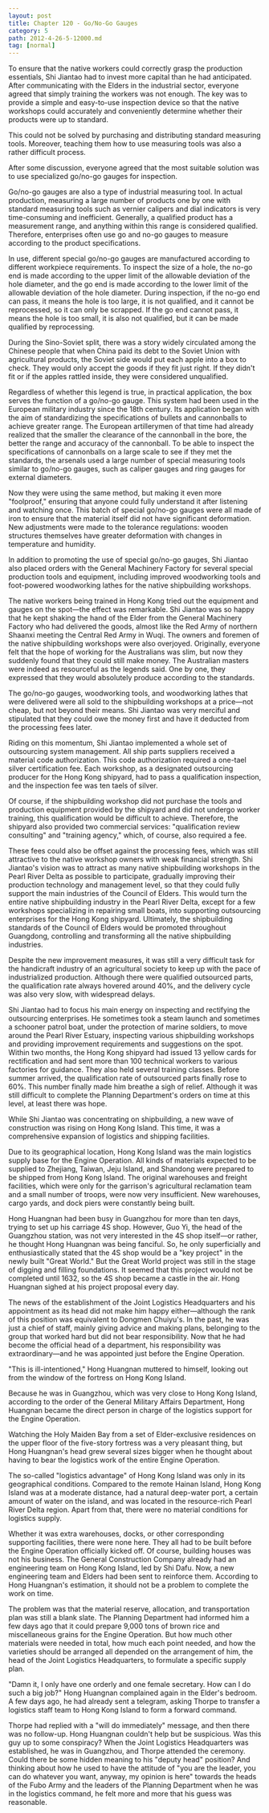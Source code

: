 ```yaml
---
layout: post
title: Chapter 120 - Go/No-Go Gauges
category: 5
path: 2012-4-26-5-12000.md
tag: [normal]
---
```


To ensure that the native workers could correctly grasp the production essentials, Shi Jiantao had to invest more capital than he had anticipated. After communicating with the Elders in the industrial sector, everyone agreed that simply training the workers was not enough. The key was to provide a simple and easy-to-use inspection device so that the native workshops could accurately and conveniently determine whether their products were up to standard.

This could not be solved by purchasing and distributing standard measuring tools. Moreover, teaching them how to use measuring tools was also a rather difficult process.

After some discussion, everyone agreed that the most suitable solution was to use specialized go/no-go gauges for inspection.

Go/no-go gauges are also a type of industrial measuring tool. In actual production, measuring a large number of products one by one with standard measuring tools such as vernier calipers and dial indicators is very time-consuming and inefficient. Generally, a qualified product has a measurement range, and anything within this range is considered qualified. Therefore, enterprises often use go and no-go gauges to measure according to the product specifications.

In use, different special go/no-go gauges are manufactured according to different workpiece requirements. To inspect the size of a hole, the no-go end is made according to the upper limit of the allowable deviation of the hole diameter, and the go end is made according to the lower limit of the allowable deviation of the hole diameter. During inspection, if the no-go end can pass, it means the hole is too large, it is not qualified, and it cannot be reprocessed, so it can only be scrapped. If the go end cannot pass, it means the hole is too small, it is also not qualified, but it can be made qualified by reprocessing.

During the Sino-Soviet split, there was a story widely circulated among the Chinese people that when China paid its debt to the Soviet Union with agricultural products, the Soviet side would put each apple into a box to check. They would only accept the goods if they fit just right. If they didn't fit or if the apples rattled inside, they were considered unqualified.

Regardless of whether this legend is true, in practical application, the box serves the function of a go/no-go gauge. This system had been used in the European military industry since the 18th century. Its application began with the aim of standardizing the specifications of bullets and cannonballs to achieve greater range. The European artillerymen of that time had already realized that the smaller the clearance of the cannonball in the bore, the better the range and accuracy of the cannonball. To be able to inspect the specifications of cannonballs on a large scale to see if they met the standards, the arsenals used a large number of special measuring tools similar to go/no-go gauges, such as caliper gauges and ring gauges for external diameters.

Now they were using the same method, but making it even more "foolproof," ensuring that anyone could fully understand it after listening and watching once. This batch of special go/no-go gauges were all made of iron to ensure that the material itself did not have significant deformation. New adjustments were made to the tolerance regulations: wooden structures themselves have greater deformation with changes in temperature and humidity.

In addition to promoting the use of special go/no-go gauges, Shi Jiantao also placed orders with the General Machinery Factory for several special production tools and equipment, including improved woodworking tools and foot-powered woodworking lathes for the native shipbuilding workshops.

The native workers being trained in Hong Kong tried out the equipment and gauges on the spot—the effect was remarkable. Shi Jiantao was so happy that he kept shaking the hand of the Elder from the General Machinery Factory who had delivered the goods, almost like the Red Army of northern Shaanxi meeting the Central Red Army in Wuqi. The owners and foremen of the native shipbuilding workshops were also overjoyed. Originally, everyone felt that the hope of working for the Australians was slim, but now they suddenly found that they could still make money. The Australian masters were indeed as resourceful as the legends said. One by one, they expressed that they would absolutely produce according to the standards.

The go/no-go gauges, woodworking tools, and woodworking lathes that were delivered were all sold to the shipbuilding workshops at a price—not cheap, but not beyond their means. Shi Jiantao was very merciful and stipulated that they could owe the money first and have it deducted from the processing fees later.

Riding on this momentum, Shi Jiantao implemented a whole set of outsourcing system management. All ship parts suppliers received a material code authorization. This code authorization required a one-tael silver certification fee. Each workshop, as a designated outsourcing producer for the Hong Kong shipyard, had to pass a qualification inspection, and the inspection fee was ten taels of silver.

Of course, if the shipbuilding workshop did not purchase the tools and production equipment provided by the shipyard and did not undergo worker training, this qualification would be difficult to achieve. Therefore, the shipyard also provided two commercial services: "qualification review consulting" and "training agency," which, of course, also required a fee.

These fees could also be offset against the processing fees, which was still attractive to the native workshop owners with weak financial strength. Shi Jiantao's vision was to attract as many native shipbuilding workshops in the Pearl River Delta as possible to participate, gradually improving their production technology and management level, so that they could fully support the main industries of the Council of Elders. This would turn the entire native shipbuilding industry in the Pearl River Delta, except for a few workshops specializing in repairing small boats, into supporting outsourcing enterprises for the Hong Kong shipyard. Ultimately, the shipbuilding standards of the Council of Elders would be promoted throughout Guangdong, controlling and transforming all the native shipbuilding industries.

Despite the new improvement measures, it was still a very difficult task for the handicraft industry of an agricultural society to keep up with the pace of industrialized production. Although there were qualified outsourced parts, the qualification rate always hovered around 40%, and the delivery cycle was also very slow, with widespread delays.

Shi Jiantao had to focus his main energy on inspecting and rectifying the outsourcing enterprises. He sometimes took a steam launch and sometimes a schooner patrol boat, under the protection of marine soldiers, to move around the Pearl River Estuary, inspecting various shipbuilding workshops and providing improvement requirements and suggestions on the spot. Within two months, the Hong Kong shipyard had issued 13 yellow cards for rectification and had sent more than 100 technical workers to various factories for guidance. They also held several training classes. Before summer arrived, the qualification rate of outsourced parts finally rose to 60%. This number finally made him breathe a sigh of relief. Although it was still difficult to complete the Planning Department's orders on time at this level, at least there was hope.

While Shi Jiantao was concentrating on shipbuilding, a new wave of construction was rising on Hong Kong Island. This time, it was a comprehensive expansion of logistics and shipping facilities.

Due to its geographical location, Hong Kong Island was the main logistics supply base for the Engine Operation. All kinds of materials expected to be supplied to Zhejiang, Taiwan, Jeju Island, and Shandong were prepared to be shipped from Hong Kong Island. The original warehouses and freight facilities, which were only for the garrison's agricultural reclamation team and a small number of troops, were now very insufficient. New warehouses, cargo yards, and dock piers were constantly being built.

Hong Huangnan had been busy in Guangzhou for more than ten days, trying to set up his carriage 4S shop. However, Guo Yi, the head of the Guangzhou station, was not very interested in the 4S shop itself—or rather, he thought Hong Huangnan was being fanciful. So, he only superficially and enthusiastically stated that the 4S shop would be a "key project" in the newly built "Great World." But the Great World project was still in the stage of digging and filling foundations. It seemed that this project would not be completed until 1632, so the 4S shop became a castle in the air. Hong Huangnan sighed at his project proposal every day.

The news of the establishment of the Joint Logistics Headquarters and his appointment as its head did not make him happy either—although the rank of this position was equivalent to Dongmen Chuiyu's. In the past, he was just a chief of staff, mainly giving advice and making plans, belonging to the group that worked hard but did not bear responsibility. Now that he had become the official head of a department, his responsibility was extraordinary—and he was appointed just before the Engine Operation.

"This is ill-intentioned," Hong Huangnan muttered to himself, looking out from the window of the fortress on Hong Kong Island.

Because he was in Guangzhou, which was very close to Hong Kong Island, according to the order of the General Military Affairs Department, Hong Huangnan became the direct person in charge of the logistics support for the Engine Operation.

Watching the Holy Maiden Bay from a set of Elder-exclusive residences on the upper floor of the five-story fortress was a very pleasant thing, but Hong Huangnan's head grew several sizes bigger when he thought about having to bear the logistics work of the entire Engine Operation.

The so-called "logistics advantage" of Hong Kong Island was only in its geographical conditions. Compared to the remote Hainan Island, Hong Kong Island was at a moderate distance, had a natural deep-water port, a certain amount of water on the island, and was located in the resource-rich Pearl River Delta region. Apart from that, there were no material conditions for logistics supply.

Whether it was extra warehouses, docks, or other corresponding supporting facilities, there were none here. They all had to be built before the Engine Operation officially kicked off. Of course, building houses was not his business. The General Construction Company already had an engineering team on Hong Kong Island, led by Shi Dafu. Now, a new engineering team and Elders had been sent to reinforce them. According to Hong Huangnan's estimation, it should not be a problem to complete the work on time.

The problem was that the material reserve, allocation, and transportation plan was still a blank slate. The Planning Department had informed him a few days ago that it could prepare 9,000 tons of brown rice and miscellaneous grains for the Engine Operation. But how much other materials were needed in total, how much each point needed, and how the varieties should be arranged all depended on the arrangement of him, the head of the Joint Logistics Headquarters, to formulate a specific supply plan.

"Damn it, I only have one orderly and one female secretary. How can I do such a big job?" Hong Huangnan complained again in the Elder's bedroom. A few days ago, he had already sent a telegram, asking Thorpe to transfer a logistics staff team to Hong Kong Island to form a forward command.

Thorpe had replied with a "will do immediately" message, and then there was no follow-up. Hong Huangnan couldn't help but be suspicious. Was this guy up to some conspiracy? When the Joint Logistics Headquarters was established, he was in Guangzhou, and Thorpe attended the ceremony. Could there be some hidden meaning to his "deputy head" position? And thinking about how he used to have the attitude of "you are the leader, you can do whatever you want, anyway, my opinion is here" towards the heads of the Fubo Army and the leaders of the Planning Department when he was in the logistics command, he felt more and more that his guess was reasonable.